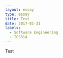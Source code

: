 ```yaml
---
layout: essay
type: essay
title: Test
date: 2017-01-31
labels:
  - Software Engineering
  - ICS314
---
```

Test
